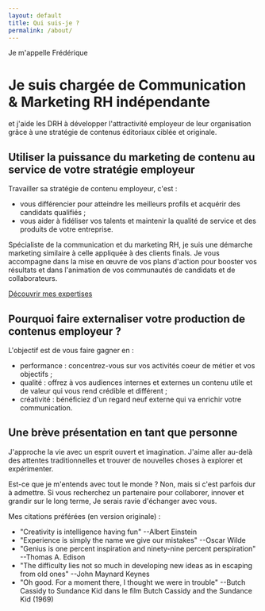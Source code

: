 ```yaml
---
layout: default
title: Qui suis-je ?
permalink: /about/
---
```


Je m'appelle Frédérique
# Je suis chargée de Communication & Marketing RH indépendante
et j'aide les DRH à développer l'attractivité employeur de leur organisation grâce à une stratégie de contenus éditoriaux ciblée et originale.

## Utiliser la puissance du marketing de contenu au service de votre stratégie employeur 
Travailler sa stratégie de contenu employeur, c'est :
- vous différencier pour atteindre les meilleurs profils et acquérir des candidats qualifiés ;
- vous aider à fidéliser vos talents et maintenir la qualité de service et des produits de votre entreprise.

Spécialiste de la communication et du marketing RH, je suis une démarche marketing similaire à celle appliquée à des clients finals. Je vous accompagne dans la mise en œuvre de vos plans d'action pour booster vos résultats et dans l'animation de vos communautés de candidats et de collaborateurs.

[Découvrir mes expertises]({{/services/}})
## Pourquoi faire externaliser votre production de contenus employeur ?
L'objectif est de vous faire gagner en :
- performance : concentrez-vous sur vos activités coeur de métier et vos objectifs ;
- qualité : offrez à vos audiences internes et externes un contenu utile et de valeur qui vous rend crédible et différent ;
- créativité : bénéficiez d'un regard neuf externe qui va enrichir votre communication.


## Une brève présentation en tant que personne
J'approche la vie avec un esprit ouvert et imagination.
J'aime aller au-delà des attentes traditionnelles et trouver de nouvelles choses à explorer et expérimenter.

Est-ce que je m'entends avec tout le monde ? Non, mais si c'est parfois dur à admettre. Si vous recherchez un partenaire pour collaborer, innover et grandir sur le long terme, Je serais ravie d'échanger avec vous.

Mes citations préférées (en version originale) :
- "Creativity is intelligence having fun" --Albert Einstein
- "Experience is simply the name we give our mistakes" --Oscar Wilde
- "Genius is one percent inspiration and ninety-nine percent perspiration" --Thomas A. Edison
- "The difficulty lies not so much in developing new ideas as in escaping from old ones" --John Maynard Keynes
- "Oh good. For a moment there, I thought we were in trouble" --Butch Cassidy to Sundance Kid dans le film Butch Cassidy and the Sundance Kid (1969)

